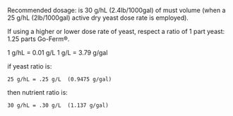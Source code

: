 Recommended dosage: is 30 g/hL (2.4lb/1000gal) of must volume (when a 25 g/hL (2lb/1000gal) active dry yeast dose rate is employed). 

If using a higher or lower dose rate of yeast, respect a ratio of 1 part yeast: 1.25 parts Go-Ferm®.

1 g/hL = 0.01 g/L
1 g/L = 3.79 g/gal


if yeast ratio is:

	25 g/hL = .25 g/L  (0.9475 g/gal)

then nutrient ratio is:

	30 g/hL = .30 g/L  (1.137 g/gal)